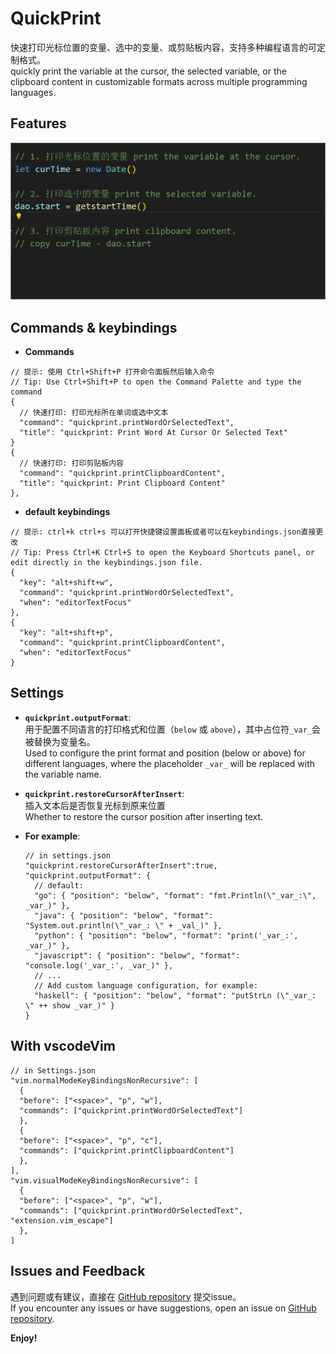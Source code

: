 # QuickPrint

快速打印光标位置的变量、选中的变量、或剪贴板内容，支持多种编程语言的可定制格式。  
quickly print the variable at the cursor, the selected variable, or the clipboard content in customizable formats across multiple programming languages.  

## Features
![usage](./assets/usage.gif)


## Commands & keybindings

- **Commands**
```jsonc
// 提示: 使用 Ctrl+Shift+P 打开命令面板然后输入命令
// Tip: Use Ctrl+Shift+P to open the Command Palette and type the command
{
  // 快速打印: 打印光标所在单词或选中文本
  "command": "quickprint.printWordOrSelectedText",
  "title": "quickprint: Print Word At Cursor Or Selected Text"
}
{
  // 快速打印: 打印剪贴板内容
  "command": "quickprint.printClipboardContent", 
  "title": "quickprint: Print Clipboard Content"
},
```

- **default keybindings**

```jsonc
// 提示: ctrl+k ctrl+s 可以打开快捷键设置面板或者可以在keybindings.json直接更改
// Tip: Press Ctrl+K Ctrl+S to open the Keyboard Shortcuts panel, or edit directly in the keybindings.json file.
{
  "key": "alt+shift+w",
  "command": "quickprint.printWordOrSelectedText",
  "when": "editorTextFocus"
},
{
  "key": "alt+shift+p",
  "command": "quickprint.printClipboardContent",
  "when": "editorTextFocus"
}
```


## Settings

- **`quickprint.outputFormat`**:  
用于配置不同语言的打印格式和位置（`below` 或 `above`），其中占位符`_var_`会被替换为变量名。  
Used to configure the print format and position (below or above) for different languages, where the placeholder `_var_` will be replaced with the variable name.  

- **`quickprint.restoreCursorAfterInsert`**:  
插入文本后是否恢复光标到原来位置  
Whether to restore the cursor position after inserting text.  

- **For example**:  

  ```jsonc
  // in settings.json
  "quickprint.restoreCursorAfterInsert":true,
  "quickprint.outputFormat": {
    // default:
    "go": { "position": "below", "format": "fmt.Println(\"_var_:\", _var_)" },
    "java": { "position": "below", "format": "System.out.println(\"_var_: \" + _val_)" },
    "python": { "position": "below", "format": "print('_var_:', _var_)" },
    "javascript": { "position": "below", "format": "console.log('_var_:', _var_)" },
    // ...
    // Add custom language configuration, for example:
    "haskell": { "position": "below", "format": "putStrLn (\"_var_: \" ++ show _var_)" }
  }
  ```

## With vscodeVim

```jsonc
// in Settings.json
"vim.normalModeKeyBindingsNonRecursive": [
  { 
  "before": ["<space>", "p", "w"], 
  "commands": ["quickprint.printWordOrSelectedText"] 
  },
  { 
  "before": ["<space>", "p", "c"], 
  "commands": ["quickprint.printClipboardContent"] 
  },
],
"vim.visualModeKeyBindingsNonRecursive": [
  { 
  "before": ["<space>", "p", "w"], 
  "commands": ["quickprint.printWordOrSelectedText", "extension.vim_escape"] 
  },
]
```

## Issues and Feedback
遇到问题或有建议，直接在 [GitHub repository](https://github.com/wuqzh8/vscode-quickprint/issues) 提交issue。  
If you encounter any issues or have suggestions, open an issue on [GitHub repository](https://github.com/wuqzh8/vscode-quickprint/issues).  

**Enjoy!**